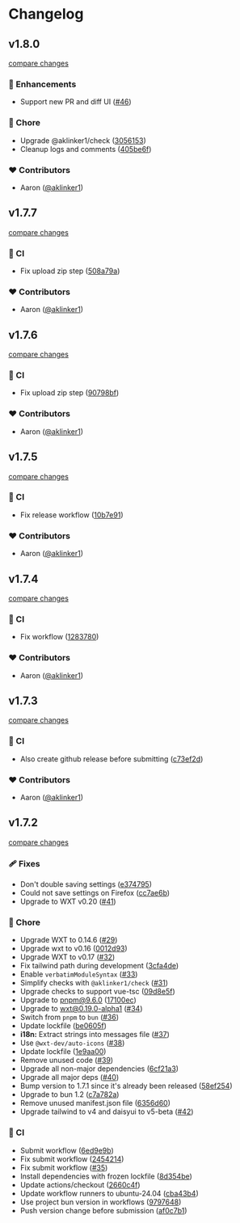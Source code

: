 # Changelog

## v1.8.0

[compare changes](https://github.com/aklinker1/github-better-line-counts/compare/v1.7.7...v1.8.0)

### 🚀 Enhancements

- Support new PR and diff UI ([#46](https://github.com/aklinker1/github-better-line-counts/pull/46))

### 🏡 Chore

- Upgrade @aklinker1/check ([3056153](https://github.com/aklinker1/github-better-line-counts/commit/3056153))
- Cleanup logs and comments ([405be6f](https://github.com/aklinker1/github-better-line-counts/commit/405be6f))

### ❤️ Contributors

- Aaron ([@aklinker1](https://github.com/aklinker1))

## v1.7.7

[compare changes](https://github.com/aklinker1/github-better-line-counts/compare/v1.7.6...v1.7.7)

### 🤖 CI

- Fix upload zip step ([508a79a](https://github.com/aklinker1/github-better-line-counts/commit/508a79a))

### ❤️ Contributors

- Aaron ([@aklinker1](https://github.com/aklinker1))

## v1.7.6

[compare changes](https://github.com/aklinker1/github-better-line-counts/compare/v1.7.5...v1.7.6)

### 🤖 CI

- Fix upload zip step ([90798bf](https://github.com/aklinker1/github-better-line-counts/commit/90798bf))

### ❤️ Contributors

- Aaron ([@aklinker1](https://github.com/aklinker1))

## v1.7.5

[compare changes](https://github.com/aklinker1/github-better-line-counts/compare/v1.7.4...v1.7.5)

### 🤖 CI

- Fix release workflow ([10b7e91](https://github.com/aklinker1/github-better-line-counts/commit/10b7e91))

### ❤️ Contributors

- Aaron ([@aklinker1](https://github.com/aklinker1))

## v1.7.4

[compare changes](https://github.com/aklinker1/github-better-line-counts/compare/v1.7.3...v1.7.4)

### 🤖 CI

- Fix workflow ([1283780](https://github.com/aklinker1/github-better-line-counts/commit/1283780))

### ❤️ Contributors

- Aaron ([@aklinker1](https://github.com/aklinker1))

## v1.7.3

[compare changes](https://github.com/aklinker1/github-better-line-counts/compare/v1.7.2...v1.7.3)

### 🤖 CI

- Also create github release before submitting ([c73ef2d](https://github.com/aklinker1/github-better-line-counts/commit/c73ef2d))

### ❤️ Contributors

- Aaron ([@aklinker1](https://github.com/aklinker1))

## v1.7.2

[compare changes](https://github.com/aklinker1/github-better-line-counts/compare/v1.7.0...v1.7.2)

### 🩹 Fixes

- Don't double saving settings ([e374795](https://github.com/aklinker1/github-better-line-counts/commit/e374795))
- Could not save settings on Firefox ([cc7ae6b](https://github.com/aklinker1/github-better-line-counts/commit/cc7ae6b))
- Upgrade to WXT v0.20 ([#41](https://github.com/aklinker1/github-better-line-counts/pull/41))

### 🏡 Chore

- Upgrade WXT to 0.14.6 ([#29](https://github.com/aklinker1/github-better-line-counts/pull/29))
- Upgrade wxt to v0.16 ([0012d93](https://github.com/aklinker1/github-better-line-counts/commit/0012d93))
- Upgrade WXT to v0.17 ([#32](https://github.com/aklinker1/github-better-line-counts/pull/32))
- Fix tailwind path during development ([3cfa4de](https://github.com/aklinker1/github-better-line-counts/commit/3cfa4de))
- Enable `verbatimModuleSyntax` ([#33](https://github.com/aklinker1/github-better-line-counts/pull/33))
- Simplify checks with `@aklinker1/check` ([#31](https://github.com/aklinker1/github-better-line-counts/pull/31))
- Upgrade checks to support vue-tsc ([09d8e5f](https://github.com/aklinker1/github-better-line-counts/commit/09d8e5f))
- Upgrade to pnpm@9.6.0 ([17100ec](https://github.com/aklinker1/github-better-line-counts/commit/17100ec))
- Upgrade to wxt@0.19.0-alpha1 ([#34](https://github.com/aklinker1/github-better-line-counts/pull/34))
- Switch from `pnpm` to `bun` ([#36](https://github.com/aklinker1/github-better-line-counts/pull/36))
- Update lockfile ([be0605f](https://github.com/aklinker1/github-better-line-counts/commit/be0605f))
- **i18n:** Extract strings into messages file ([#37](https://github.com/aklinker1/github-better-line-counts/pull/37))
- Use `@wxt-dev/auto-icons` ([#38](https://github.com/aklinker1/github-better-line-counts/pull/38))
- Update lockfile ([1e9aa00](https://github.com/aklinker1/github-better-line-counts/commit/1e9aa00))
- Remove unused code ([#39](https://github.com/aklinker1/github-better-line-counts/pull/39))
- Upgrade all non-major dependencies ([6cf21a3](https://github.com/aklinker1/github-better-line-counts/commit/6cf21a3))
- Upgrade all major deps ([#40](https://github.com/aklinker1/github-better-line-counts/pull/40))
- Bump version to 1.7.1 since it's already been released ([58ef254](https://github.com/aklinker1/github-better-line-counts/commit/58ef254))
- Upgrade to bun 1.2 ([c7a782a](https://github.com/aklinker1/github-better-line-counts/commit/c7a782a))
- Remove unused manifest.json file ([6356d60](https://github.com/aklinker1/github-better-line-counts/commit/6356d60))
- Upgrade tailwind to v4 and daisyui to v5-beta ([#42](https://github.com/aklinker1/github-better-line-counts/pull/42))

### 🤖 CI

- Submit workflow ([6ed9e9b](https://github.com/aklinker1/github-better-line-counts/commit/6ed9e9b))
- Fix submit workflow ([2454214](https://github.com/aklinker1/github-better-line-counts/commit/2454214))
- Fix submit workflow ([#35](https://github.com/aklinker1/github-better-line-counts/pull/35))
- Install dependencies with frozen lockfile ([8d354be](https://github.com/aklinker1/github-better-line-counts/commit/8d354be))
- Update actions/checkout ([2660c4f](https://github.com/aklinker1/github-better-line-counts/commit/2660c4f))
- Update workflow runners to ubuntu-24.04 ([cba43b4](https://github.com/aklinker1/github-better-line-counts/commit/cba43b4))
- Use project bun version in workflows ([9797648](https://github.com/aklinker1/github-better-line-counts/commit/9797648))
- Push version change before submission ([af0c7b1](https://github.com/aklinker1/github-better-line-counts/commit/af0c7b1))

